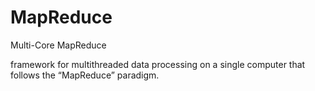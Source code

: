 # MapReduce
Multi-Core MapReduce

framework for multithreaded data processing on a single computer that follows the “MapReduce” paradigm.
